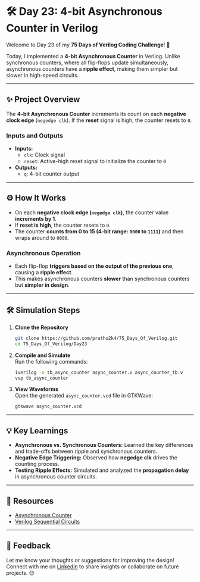 # 🛠️ Day 23: 4-bit Asynchronous Counter in Verilog  

Welcome to Day 23 of my **75 Days of Verilog Coding Challenge**! 🎉  

Today, I implemented a **4-bit Asynchronous Counter** in Verilog. Unlike synchronous counters, where all flip-flops update simultaneously, asynchronous counters have a **ripple effect**, making them simpler but slower in high-speed circuits.  

---

## ✨ Project Overview  

The **4-bit Asynchronous Counter** increments its count on each **negative clock edge** (`negedge clk`). If the **reset** signal is high, the counter resets to `0`.  

### **Inputs and Outputs**  
- **Inputs:**  
  - `clk`: Clock signal  
  - `reset`: Active-high reset signal to initialize the counter to `0`  
- **Outputs:**  
  - `q`: 4-bit counter output  

---

## ⚙️ How It Works  

- On each **negative clock edge (`negedge clk`)**, the counter value **increments by 1**.  
- If **reset is high**, the counter resets to `0`.  
- The counter **counts from 0 to 15 (4-bit range: `0000` to `1111`)** and then wraps around to `0000`.  

### **Asynchronous Operation**  
- Each flip-flop **triggers based on the output of the previous one**, causing a **ripple effect**.  
- This makes asynchronous counters **slower** than synchronous counters but **simpler in design**.  

---

## 🛠️ Simulation Steps  

1. **Clone the Repository**  
   ```bash
   git clone https://github.com/prathu2k4/75_Days_Of_Verilog.git
   cd 75_Days_Of_Verilog/Day23
   ```  

2. **Compile and Simulate**  
   Run the following commands:  
   ```bash
   iverilog -o tb_async_counter async_counter.v async_counter_tb.v
   vvp tb_async_counter
   ```  

3. **View Waveforms**  
   Open the generated `async_counter.vcd` file in GTKWave:  
   ```bash
   gtkwave async_counter.vcd
   ```  

---

## 💡 Key Learnings  

- **Asynchronous vs. Synchronous Counters:** Learned the key differences and trade-offs between ripple and synchronous counters.  
- **Negative Edge Triggering:** Observed how **negedge clk** drives the counting process.  
- **Testing Ripple Effects:** Simulated and analyzed the **propagation delay** in asynchronous counter circuits.  

---

## 🔗 Resources  

- [Asynchronous Counter](https://en.wikipedia.org/wiki/Asynchronous_counter)  
- [Verilog Sequential Circuits](https://www.chipverify.com/verilog/verilog-sequential-circuits)  

---

## 🤝 Feedback  

Let me know your thoughts or suggestions for improving the design! Connect with me on [LinkedIn](https://www.linkedin.com/in/pratham-jainvs) to share insights or collaborate on future projects. 😊  
